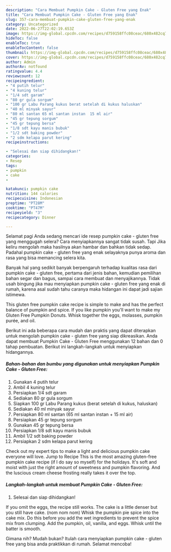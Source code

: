 ```yaml
---
description: "Cara Membuat Pumpkin Cake - Gluten Free yang Enak"
title: "Cara Membuat Pumpkin Cake - Gluten Free yang Enak"
slug: 357-cara-membuat-pumpkin-cake-gluten-free-yang-enak
category: Uncategorized
date: 2022-06-27T22:02:19.653Z
image: https://img-global.cpcdn.com/recipes/d759158ffc08ceac/680x482cq70/pumpkin-cake-gluten-free-foto-resep-utama.jpg
hideToc: false
enableToc: true
enableTocContent: false
thumbnail: https://img-global.cpcdn.com/recipes/d759158ffc08ceac/680x482cq70/pumpkin-cake-gluten-free-foto-resep-utama.jpg
cover: https://img-global.cpcdn.com/recipes/d759158ffc08ceac/680x482cq70/pumpkin-cake-gluten-free-foto-resep-utama.jpg
author: Admin
authorAv: notfound
ratingvalue: 4.4
reviewcount: 12
recipeingredient:
- "4 putih telur"
- "4 kuning telur"
- "1/4 sdt garam"
- "80 gr gula sorgum"
- "100 gr Labu Parang kukus berat setelah di kukus haluskan"
- "40 ml minyak sayur"
- "80 ml santan 65 ml santan instan  15 ml air"
- "45 gr tepung sorgum"
- "45 gr tepung bersa"
- "1/8 sdt kayu manis bubuk"
- "1/2 sdt baking powder"
- "2 sdm kelapa parut kering"
recipeinstructions:

- "Selesai dan siap dihidangkan!"
categories:
- Resep
tags:
- pumpkin
- cake
- 

katakunci: pumpkin cake  
nutrition: 144 calories
recipecuisine: Indonesian
preptime: "PT28M"
cooktime: "PT47M"
recipeyield: "3"
recipecategory: Dinner

---
```



Selamat pagi Anda sedang mencari ide resep pumpkin cake - gluten free yang menggugah selera? Cara menyiapkannya sangat tidak susah. Tapi Jika keliru mengolah maka hasilnya akan hambar dan bahkan tidak sedap. Padahal pumpkin cake - gluten free yang enak selayaknya punya aroma dan rasa yang bisa memancing selera kita.


Banyak hal yang sedikit banyak berpengaruh terhadap kualitas rasa dari pumpkin cake - gluten free, pertama dari jenis bahan, kemudian pemilihan bahan segar dan bagus, sampai cara membuat dan menyajikannya. Tidak usah bingung jika mau menyiapkan pumpkin cake - gluten free yang enak di rumah, karena asal sudah tahu caranya maka hidangan ini dapat jadi sajian istimewa.

This gluten free pumpkin cake recipe is simple to make and has the perfect balance of pumpkin and spice. If you like pumpkin you&#39;ll want to make my Gluten Free Pumpkin Donuts. Whisk together the eggs, molasses, pumpkin purée, and oil.


Berikut ini ada beberapa cara mudah dan praktis yang dapat diterapkan untuk mengolah pumpkin cake - gluten free yang siap dikreasikan. Anda dapat membuat Pumpkin Cake - Gluten Free menggunakan 12 bahan dan 0 tahap pembuatan. Berikut ini langkah-langkah untuk menyiapkan hidangannya.

<!--inarticleads1-->

##### Bahan-bahan dan bumbu yang digunakan untuk menyiapkan Pumpkin Cake - Gluten Free:

1. Gunakan 4 putih telur
1. Ambil 4 kuning telur
1. Persiapkan 1/4 sdt garam
1. Sediakan 80 gr gula sorgum
1. Siapkan 100 gr Labu Parang kukus (berat setelah di kukus, haluskan)
1. Sediakan 40 ml minyak sayur
1. Persiapkan 80 ml santan (65 ml santan instan + 15 ml air)
1. Persiapkan 45 gr tepung sorgum
1. Gunakan 45 gr tepung bersa
1. Persiapkan 1/8 sdt kayu manis bubuk
1. Ambil 1/2 sdt baking powder
1. Persiapkan 2 sdm kelapa parut kering


Check out my expert tips to make a light and delicious pumpkin cake everyone will love. Jump to Recipe This is the most amazing gluten-free pumpkin cake recipe (if I do say so myself) for the holidays. It&#39;s soft and moist with just the right amount of sweetness and pumpkin flavoring. And the luscious cream cheese frosting really takes it over the top. 

<!--inarticleads2-->

##### Langkah-langkah untuk membuat Pumpkin Cake - Gluten Free:


1. Selesai dan siap dihidangkan!

If you omit the eggs, the recipe still works. The cake is a little denser but you still have cake. (nom nom nom) Whisk the pumpkin pie spice into the cake mix. Do this before you add the wet ingredients to prevent the spice mix from clumping. Add the pumpkin, oil, vanilla, and eggs. Whisk until the batter is smooth. 

Gimana nih? Mudah bukan? Itulah cara menyiapkan pumpkin cake - gluten free yang bisa anda praktikkan di rumah. Selamat mencoba!
